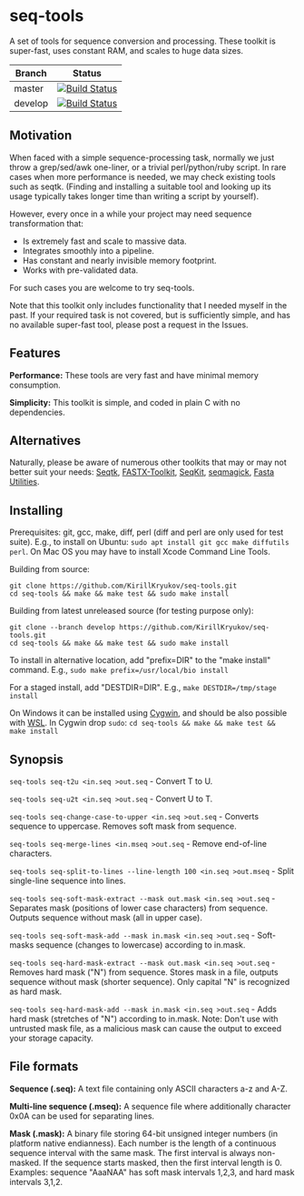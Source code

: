 # seq-tools

A set of tools for sequence conversion and processing.
These toolkit is super-fast, uses constant RAM, and scales to huge data sizes.

|Branch      |Status   |
|------------|---------|
|master      | [![Build Status][travisMasterBadge]][travisLink] |
|develop     | [![Build Status][travisDevelopBadge]][travisLink] |

[travisMasterBadge]: https://travis-ci.org/KirillKryukov/seq-tools.svg?branch=master "Continuous Integration test suite"
[travisDevelopBadge]: https://travis-ci.org/KirillKryukov/seq-tools.svg?branch=develop "Continuous Integration test suite"
[travisLink]: https://travis-ci.org/KirillKryukov/seq-tools

## Motivation

When faced with a simple sequence-processing task, normally we just throw a grep/sed/awk one-liner,
or a trivial perl/python/ruby script.
In rare cases when more performance is needed, we may check existing tools such as seqtk.
(Finding and installing a suitable tool and looking up its usage typically takes longer time than writing a script by yourself).

However, every once in a while your project may need sequence transformation that:

* Is extremely fast and scale to massive data.
* Integrates smoothly into a pipeline.
* Has constant and nearly invisible memory footprint.
* Works with pre-validated data.

For such cases you are welcome to try seq-tools.

Note that this toolkit only includes functionality that I needed myself in the past.
If your required task is not covered, but is sufficiently simple,
and has no available super-fast tool, please post a request in the Issues.

## Features

**Performance:**
These tools are very fast and have minimal memory consumption.

**Simplicity:**
This toolkit is simple, and coded in plain C with no dependencies.

## Alternatives

Naturally, please be aware of numerous other toolkits that may or may not better suit your needs:
[Seqtk](https://github.com/lh3/seqtk),
[FASTX-Toolkit](http://hannonlab.cshl.edu/fastx_toolkit/),
[SeqKit](https://github.com/shenwei356/seqkit),
[seqmagick](https://fhcrc.github.io/seqmagick/),
[Fasta Utilities](https://github.com/jimhester/fasta_utilities).

## Installing

Prerequisites: git, gcc, make, diff, perl (diff and perl are only used for test suite).
E.g., to install on Ubuntu: `sudo apt install git gcc make diffutils perl`.
On Mac OS you may have to install Xcode Command Line Tools.

Building from source:

```
git clone https://github.com/KirillKryukov/seq-tools.git
cd seq-tools && make && make test && sudo make install
```

Building from latest unreleased source (for testing purpose only):

```
git clone --branch develop https://github.com/KirillKryukov/seq-tools.git
cd seq-tools && make && make test && sudo make install
```

To install in alternative location, add "prefix=DIR" to the "make install" command. E.g., `sudo make prefix=/usr/local/bio install`

For a staged install, add "DESTDIR=DIR". E.g., `make DESTDIR=/tmp/stage install`

On Windows it can be installed using [Cygwin](https://www.cygwin.com/),
and should be also possible with [WSL](https://docs.microsoft.com/en-us/windows/wsl/install-win10).
In Cygwin drop `sudo`: `cd seq-tools && make && make test && make install`


## Synopsis

`seq-tools seq-t2u <in.seq >out.seq` - Convert T to U.

`seq-tools seq-u2t <in.seq >out.seq` - Convert U to T.

`seq-tools seq-change-case-to-upper <in.seq >out.seq` - Converts sequence to uppercase.
Removes soft mask from sequence.

`seq-tools seq-merge-lines <in.mseq >out.seq` - Remove end-of-line characters.

`seq-tools seq-split-to-lines --line-length 100 <in.seq >out.mseq` - Split single-line sequence into lines.

`seq-tools seq-soft-mask-extract --mask out.mask <in.seq >out.seq` - Separates mask (positions of lower case characters) from sequence.
Outputs sequence without mask (all in upper case).

`seq-tools seq-soft-mask-add --mask in.mask <in.seq >out.seq` - Soft-masks sequence (changes to lowercase) according to in.mask.

`seq-tools seq-hard-mask-extract --mask out.mask <in.seq >out.seq` - Removes hard mask ("N") from sequence.
Stores mask in a file, outputs sequence without mask (shorter sequence).
Only capital "N" is recognized as hard mask.

`seq-tools seq-hard-mask-add --mask in.mask <in.seq >out.seq` - Adds hard mask (stretches of "N") according to in.mask.
Note: Don't use with untrusted mask file, as a malicious mask can cause the output to exceed your storage capacity.


## File formats

**Sequence (.seq):** A text file containing only ASCII characters a-z and A-Z.

**Multi-line sequence (.mseq):** A sequence file where additionally character 0x0A can be used for separating lines.

**Mask (.mask):** A binary file storing 64-bit unsigned integer numbers (in platform native endianness).
Each number is the length of a continuous sequence interval with the same mask.
The first interval is always non-masked. If the sequence starts masked, then the first interval length is 0.
Examples: sequence "AaaNAA" has soft mask intervals 1,2,3, and hard mask intervals 3,1,2.
